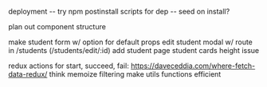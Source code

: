 deployment
-- try npm postinstall scripts for dep
-- seed on install?

plan out component structure

make student form w/ option for default props
edit student modal w/ route in /students (/students/edit/:id)
add student page
student cards height issue


redux actions for start, succeed, fail: https://daveceddia.com/where-fetch-data-redux/
think memoize filtering
make utils functions efficient
